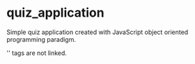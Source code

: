 # quiz_application
Simple quiz application created with JavaScript object oriented programming
 paradigm.
 
 '<a>' tags are not linked.
